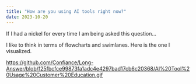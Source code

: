 ```yaml
---
title: "How are you using AI tools right now?"
date: 2023-10-20
---
```

If I had a nickel for every time I am being asked this question...

I like to think in terms of flowcharts and swimlanes. Here is the one I visualized.

https://github.com/Confiance/Long-Answer/blob/f25fbcfce99873fa1adc4e4297bad17cb6c20368/AI%20Tool%20Usage%20Customer%20Education.gif
